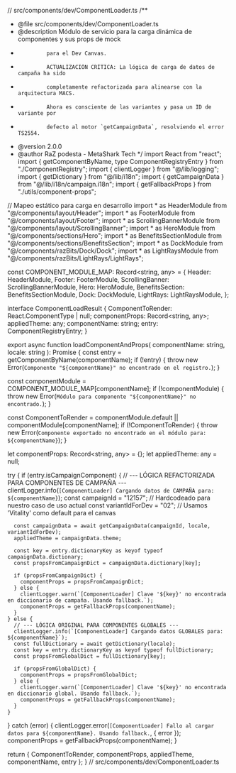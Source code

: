 // src/components/dev/ComponentLoader.ts
/**
 * @file src/components/dev/ComponentLoader.ts
 * @description Módulo de servicio para la carga dinámica de componentes y sus props de mock
 *              para el Dev Canvas.
 *              ACTUALIZACIÓN CRÍTICA: La lógica de carga de datos de campaña ha sido
 *              completamente refactorizada para alinearse con la arquitectura MACS.
 *              Ahora es consciente de las variantes y pasa un ID de variante por
 *              defecto al motor `getCampaignData`, resolviendo el error TS2554.
 * @version 2.0.0
 * @author RaZ podesta - MetaShark Tech
 */
import React from "react";
import { getComponentByName, type ComponentRegistryEntry } from "./ComponentRegistry";
import { clientLogger } from "@/lib/logging";
import { getDictionary } from "@/lib/i18n";
import { getCampaignData } from "@/lib/i18n/campaign.i18n";
import { getFallbackProps } from "./utils/component-props";

// Mapeo estático para carga en desarrollo
import * as HeaderModule from "@/components/layout/Header";
import * as FooterModule from "@/components/layout/Footer";
import * as ScrollingBannerModule from "@/components/layout/ScrollingBanner";
import * as HeroModule from "@/components/sections/Hero";
import * as BenefitsSectionModule from "@/components/sections/BenefitsSection";
import * as DockModule from "@/components/razBits/Dock/Dock";
import * as LightRaysModule from "@/components/razBits/LightRays/LightRays";

const COMPONENT_MODULE_MAP: Record<string, any> = {
  Header: HeaderModule,
  Footer: FooterModule,
  ScrollingBanner: ScrollingBannerModule,
  Hero: HeroModule,
  BenefitsSection: BenefitsSectionModule,
  Dock: DockModule,
  LightRays: LightRaysModule,
};

interface ComponentLoadResult {
  ComponentToRender: React.ComponentType<any> | null;
  componentProps: Record<string, any>;
  appliedTheme: any;
  componentName: string;
  entry: ComponentRegistryEntry;
}

export async function loadComponentAndProps(
  componentName: string,
  locale: string
): Promise<ComponentLoadResult> {
  const entry = getComponentByName(componentName);
  if (!entry) {
    throw new Error(`Componente "${componentName}" no encontrado en el registro.`);
  }

  const componentModule = COMPONENT_MODULE_MAP[componentName];
  if (!componentModule) {
    throw new Error(`Módulo para componente "${componentName}" no encontrado.`);
  }

  const ComponentToRender = componentModule.default || componentModule[componentName];
  if (!ComponentToRender) {
    throw new Error(`Componente exportado no encontrado en el módulo para: ${componentName}`);
  }

  let componentProps: Record<string, any> = {};
  let appliedTheme: any = null;

  try {
    if (entry.isCampaignComponent) {
      // --- LÓGICA REFACTORIZADA PARA COMPONENTES DE CAMPAÑA ---
      clientLogger.info(`[ComponentLoader] Cargando datos de CAMPAÑA para: ${componentName}`);
      const campaignId = "12157"; // Hardcodeado para nuestro caso de uso actual
      const variantIdForDev = "02"; // Usamos 'Vitality' como default para el canvas

      const campaignData = await getCampaignData(campaignId, locale, variantIdForDev);
      appliedTheme = campaignData.theme;
      
      const key = entry.dictionaryKey as keyof typeof campaignData.dictionary;
      const propsFromCampaignDict = campaignData.dictionary[key];

      if (propsFromCampaignDict) {
        componentProps = propsFromCampaignDict;
      } else {
        clientLogger.warn(`[ComponentLoader] Clave '${key}' no encontrada en diccionario de campaña. Usando fallback.`);
        componentProps = getFallbackProps(componentName);
      }
    } else {
      // --- LÓGICA ORIGINAL PARA COMPONENTES GLOBALES ---
      clientLogger.info(`[ComponentLoader] Cargando datos GLOBALES para: ${componentName}`);
      const fullDictionary = await getDictionary(locale);
      const key = entry.dictionaryKey as keyof typeof fullDictionary;
      const propsFromGlobalDict = fullDictionary[key];

      if (propsFromGlobalDict) {
        componentProps = propsFromGlobalDict;
      } else {
        clientLogger.warn(`[ComponentLoader] Clave '${key}' no encontrada en diccionario global. Usando fallback.`);
        componentProps = getFallbackProps(componentName);
      }
    }
  } catch (error) {
    clientLogger.error(`[ComponentLoader] Fallo al cargar datos para ${componentName}. Usando fallback.`, { error });
    componentProps = getFallbackProps(componentName);
  }

  return { ComponentToRender, componentProps, appliedTheme, componentName, entry };
}
// src/components/dev/ComponentLoader.ts